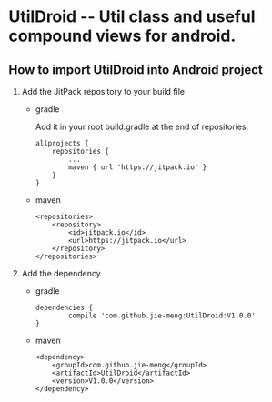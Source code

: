 # UtilDroid -- Util class and useful compound views for android.

## How to import UtilDroid into Android project

1. Add the JitPack repository to your build file
    - gradle

        Add it in your root build.gradle at the end of repositories:
        
        ```
        allprojects {
            repositories {
                ...
                maven { url 'https://jitpack.io' }
            }
        }
        ```
        
    - maven
    
        ```
        <repositories>
            <repository>
                <id>jitpack.io</id>
                <url>https://jitpack.io</url>
            </repository>
        </repositories>
        ```
        
2. Add the dependency
    - gradle
        
        ```
        dependencies {
                compile 'com.github.jie-meng:UtilDroid:V1.0.0'
        }
        ```
        
    - maven
        
        ```
        <dependency>
            <groupId>com.github.jie-meng</groupId>
            <artifactId>UtilDroid</artifactId>
            <version>V1.0.0</version>
        </dependency>
        ```